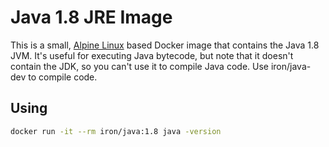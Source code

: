 # Java 1.8 JRE Image

This is a small, [Alpine Linux](http://www.alpinelinux.org/) based Docker image
that contains the Java 1.8 JVM. It's useful for executing Java bytecode, but note
that it doesn't contain the JDK, so you can't use it to compile Java code.
Use iron/java-dev to compile code.

## Using

```sh
docker run -it --rm iron/java:1.8 java -version
```
